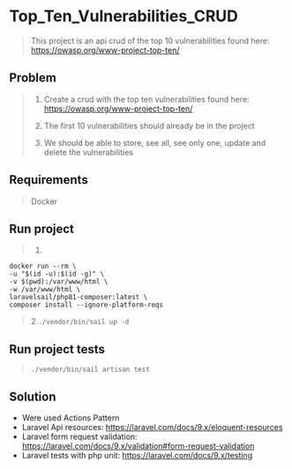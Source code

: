 # Top_Ten_Vulnerabilities_CRUD
> This project is an api crud of the top 10 vulnerabilities found here: https://owasp.org/www-project-top-ten/

## Problem
> 1. Create a crud with the top ten vulnerabilities found here: https://owasp.org/www-project-top-ten/
>
> 2. The first 10 vulnerabilities should already be in the project
>
> 3. We should be able to store, see all, see only one, update and delete the vulnerabilities
> 

## Requirements
> Docker

## Run project
> 1. 
```
docker run --rm \
-u "$(id -u):$(id -g)" \
-v $(pwd):/var/www/html \
-w /var/www/html \
laravelsail/php81-composer:latest \
composer install --ignore-platform-reqs
```
>
> 2.```./vendor/bin/sail up -d```
## Run project tests
> ```./vendor/bin/sail artisan test``` 

## Solution
- Were used Actions Pattern
- Laravel Api resources: https://laravel.com/docs/9.x/eloquent-resources
- Laravel form request validation: https://laravel.com/docs/9.x/validation#form-request-validation
- Laravel tests with php unit: https://laravel.com/docs/9.x/testing
